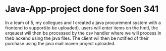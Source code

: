# Java-App-project done for Soen 341

In a team of 5, my collegues and I created a java procurement system with a frontend to support(to be uploaded).
users will enter items on the hmtl, the erqeuest will then be processed by the csv handler where we will process in theb ackend using the java files.
The client wil then be notified of their purchase using the java mail maven project uploaded. 

